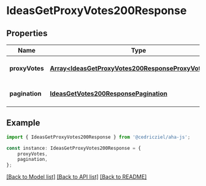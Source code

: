 # IdeasGetProxyVotes200Response


## Properties

Name | Type | Description | Notes
------------ | ------------- | ------------- | -------------
**proxyVotes** | [**Array&lt;IdeasGetProxyVotes200ResponseProxyVotesInner&gt;**](IdeasGetProxyVotes200ResponseProxyVotesInner.md) |  | [optional] [default to undefined]
**pagination** | [**IdeasGetVotes200ResponsePagination**](IdeasGetVotes200ResponsePagination.md) |  | [optional] [default to undefined]

## Example

```typescript
import { IdeasGetProxyVotes200Response } from '@cedricziel/aha-js';

const instance: IdeasGetProxyVotes200Response = {
    proxyVotes,
    pagination,
};
```

[[Back to Model list]](../README.md#documentation-for-models) [[Back to API list]](../README.md#documentation-for-api-endpoints) [[Back to README]](../README.md)
